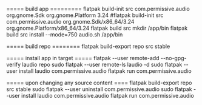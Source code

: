 ===== build app =========
flatpak build-init src com.permissive.audio org.gnome.Sdk org.gnome.Platform 3.24
#flatpak build-init src com.permissive.audio org.gnome.Sdk/x86_64/3.24 org.gnome.Platform/x86_64/3.24
flatpak build src mkdir /app/bin
flatpak build src install --mode=750 audio.sh /app/bin

===== build repo ========
flatpak build-export repo src stable

===== install app in target =====
flatpak --user remote-add --no-gpg-verify laudio repo
sudo flatpak --user remote-ls laudio -d
sudo flatpak --user install laudio com.permissive.audio
flatpak run com.permissive.audio

===== upon changing any source content ====
flatpak build-export repo src stable
sudo flatpak --user uninstall com.permissive.audio 
sudo flatpak --user install laudio com.permissive.audio
flatpak run com.permissive.audio
